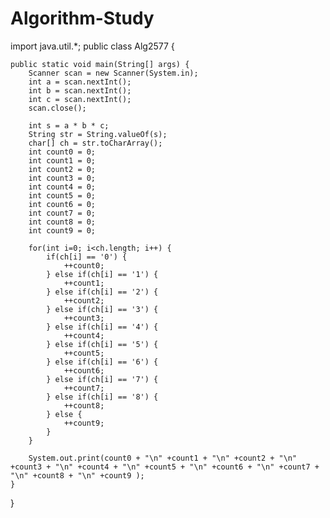 # Algorithm-Study
import java.util.*;
public class Alg2577 {

	public static void main(String[] args) {
		Scanner scan = new Scanner(System.in);
		int a = scan.nextInt();
		int b = scan.nextInt();
		int c = scan.nextInt();
		scan.close();
		
		int s = a * b * c;
		String str = String.valueOf(s);
		char[] ch = str.toCharArray();
		int count0 = 0;
		int count1 = 0;
		int count2 = 0;
		int count3 = 0;
		int count4 = 0;
		int count5 = 0;
		int count6 = 0;
		int count7 = 0;
		int count8 = 0;
		int count9 = 0;
		
		for(int i=0; i<ch.length; i++) {
			if(ch[i] == '0') {
				++count0;
			} else if(ch[i] == '1') {
				++count1;
			} else if(ch[i] == '2') {
				++count2;
			} else if(ch[i] == '3') {
				++count3;
			} else if(ch[i] == '4') {
				++count4;
			} else if(ch[i] == '5') {
				++count5;
			} else if(ch[i] == '6') {
				++count6;
			} else if(ch[i] == '7') {
				++count7;
			} else if(ch[i] == '8') {
				++count8;
			} else {
				++count9;
			}
		}
		
		System.out.print(count0 + "\n" +count1 + "\n" +count2 + "\n" +count3 + "\n" +count4 + "\n" +count5 + "\n" +count6 + "\n" +count7 + "\n" +count8 + "\n" +count9 );
	}

}
